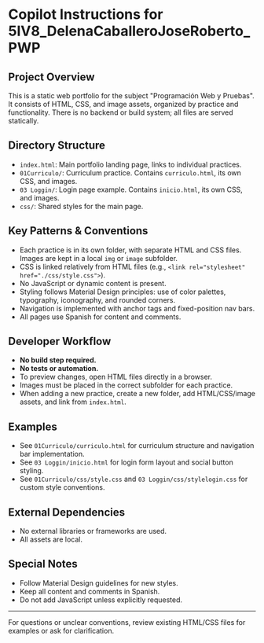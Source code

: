 # Copilot Instructions for 5IV8_DelenaCaballeroJoseRoberto_PWP

## Project Overview
This is a static web portfolio for the subject "Programación Web y Pruebas". It consists of HTML, CSS, and image assets, organized by practice and functionality. There is no backend or build system; all files are served statically.

## Directory Structure
- `index.html`: Main portfolio landing page, links to individual practices.
- `01Curriculo/`: Curriculum practice. Contains `curriculo.html`, its own CSS, and images.
- `03 Loggin/`: Login page example. Contains `inicio.html`, its own CSS, and images.
- `css/`: Shared styles for the main page.

## Key Patterns & Conventions
- Each practice is in its own folder, with separate HTML and CSS files. Images are kept in a local `img` or `image` subfolder.
- CSS is linked relatively from HTML files (e.g., `<link rel="stylesheet" href="./css/style.css">`).
- No JavaScript or dynamic content is present.
- Styling follows Material Design principles: use of color palettes, typography, iconography, and rounded corners.
- Navigation is implemented with anchor tags and fixed-position nav bars.
- All pages use Spanish for content and comments.

## Developer Workflow
- **No build step required.**
- **No tests or automation.**
- To preview changes, open HTML files directly in a browser.
- Images must be placed in the correct subfolder for each practice.
- When adding a new practice, create a new folder, add HTML/CSS/image assets, and link from `index.html`.

## Examples
- See `01Curriculo/curriculo.html` for curriculum structure and navigation bar implementation.
- See `03 Loggin/inicio.html` for login form layout and social button styling.
- See `01Curriculo/css/style.css` and `03 Loggin/css/stylelogin.css` for custom style conventions.

## External Dependencies
- No external libraries or frameworks are used.
- All assets are local.

## Special Notes
- Follow Material Design guidelines for new styles.
- Keep all content and comments in Spanish.
- Do not add JavaScript unless explicitly requested.

---
For questions or unclear conventions, review existing HTML/CSS files for examples or ask for clarification.
